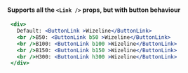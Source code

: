 #### Supports all the `<Link />` props, but with button behaviour

```jsx
 <div>
   Default: <ButtonLink >Wizeline</ButtonLink>
   <br />B50: <ButtonLink b50 >Wizeline</ButtonLink>
   <br />B100: <ButtonLink b100 >Wizeline</ButtonLink>
   <br />B150: <ButtonLink b150 >Wizeline</ButtonLink>
   <br />H300: <ButtonLink h300 >Wizeline</ButtonLink>
 </div>
```
